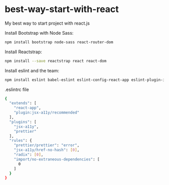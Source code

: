 
# best-way-start-with-react
My best way to start project with react.js

Install Bootstrap with Node Sass:
```sh
npm install bootstrap node-sass react-router-dom
```

Install Reactstrap:
```sh
npm install --save reactstrap react react-dom
```

Install eslint and the team:
```sh
npm install eslint babel-eslint eslint-config-react-app eslint-plugin-import eslint-plugin-jsx-a11y eslint-plugin-prettier eslint-plugin-react prettier --save-dev
```
.eslintrc file
```sh
{
  "extends": [
    "react-app",
    "plugin:jsx-a11y/recommended"
  ],
  "plugins": [
    "jsx-a11y",
    "prettier"
  ],
  "rules": {
    "prettier/prettier": "error",
    "jsx-a11y/href-no-hash": [0],
    "radix": [0],
    "import/no-extraneous-dependencies": [
      0
    ]
  }
}
```
